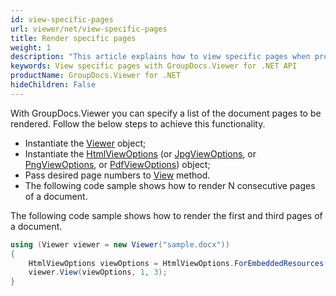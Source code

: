 ```yaml
---
id: view-specific-pages
url: viewer/net/view-specific-pages
title: Render specific pages
weight: 1
description: "This article explains how to view specific pages when processing documents with GroupDocs.Viewer within your .NET applications."
keywords: View specific pages with GroupDocs.Viewer for .NET API
productName: GroupDocs.Viewer for .NET
hideChildren: False
---
```

With GroupDocs.Viewer you can specify a list of the document pages to be rendered. Follow the below steps to achieve this functionality.

* Instantiate the [Viewer](https://apireference.groupdocs.com/net/viewer/groupdocs.viewer/viewer) object;
* Instantiate the [HtmlViewOptions](https://apireference.groupdocs.com/net/viewer/groupdocs.viewer.options/htmlviewoptions) (or [JpgViewOptions](https://apireference.groupdocs.com/net/viewer/groupdocs.viewer.options/jpgviewoptions), or [PngViewOptions](https://apireference.groupdocs.com/net/viewer/groupdocs.viewer.options/pngviewoptions), or [PdfViewOptions](https://apireference.groupdocs.com/net/viewer/groupdocs.viewer.options/pdfviewoptions)) object;
* Pass desired page numbers to [View](https://apireference.groupdocs.com/net/viewer/groupdocs.viewer/viewer/methods/view) method.
* The following code sample shows how to render N consecutive pages of a document.

The following code sample shows how to render the first and third pages of a document.

```csharp
using (Viewer viewer = new Viewer("sample.docx"))
{
    HtmlViewOptions viewOptions = HtmlViewOptions.ForEmbeddedResources();
    viewer.View(viewOptions, 1, 3);
}
```
